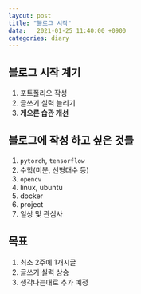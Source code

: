 ```yaml
---
layout: post
title: "블로그 시작"
data:   2021-01-25 11:40:00 +0900
categories: diary
---
```


## 블로그 시작 계기

1. 포트폴리오 작성
2. 글쓰기 실력 늘리기
3. __게으른 습관 개선__

## 블로그에 작성 하고 싶은 것들

1. `pytorch`, `tensorflow`
2. 수학(미분, 선형대수 등)
3. `opencv`
4. linux, ubuntu
5. docker
6. project
7. 일상 및 관심사

## 목표

1. 최소 2주에 1개시글
2. 글쓰기 실력 상승
3. 생각나는대로 추가 예정